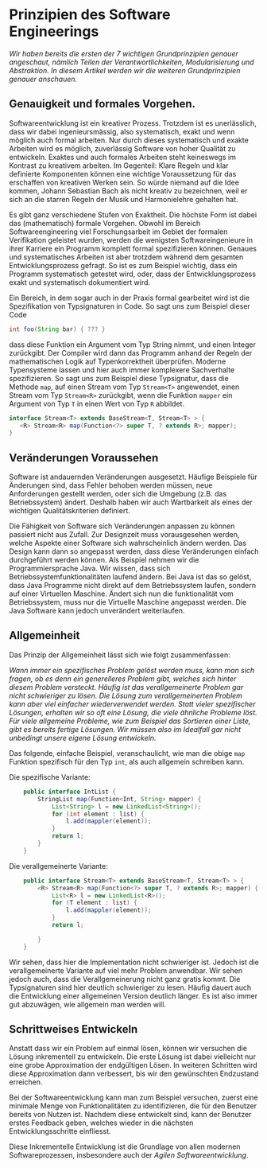 # Prinzipien des Software Engineerings


*Wir haben bereits die ersten der 7 wichtigen Grundprinzipien genauer angeschaut, nämlich *Teilen der Verantwortlichkeiten*, *Modularisierung* und *Abstraktion*. 
In diesem Artikel werden wir die weiteren Grundprinzipien genauer anschauen.*

## Genauigkeit und formales Vorgehen. 

Softwareentwicklung ist ein kreativer Prozess. Trotzdem ist es unerlässlich, dass wir dabei ingenieursmässig, also systematisch, exakt und wenn möglich auch formal arbeiten. 
Nur durch dieses systematisch und exakte Arbeiten wird es möglich, zuverlässig Software von hoher Qualität zu entwickeln. 
Exaktes und auch formales Arbeiten steht keineswegs im Kontrast zu kreativem arbeiten. Im Gegenteil: Klare Regeln und klar definierte Komponenten können eine wichtige 
Voraussetzung für das erschaffen von kreativen Werken sein. So würde niemand auf die Idee kommen, Johann Sebastian Bach als nicht kreativ zu bezeichnen, weil er sich 
an die starren Regeln der Musik und Harmonielehre gehalten hat. 

Es gibt ganz verschiedene Stufen von Exaktheit. Die höchste Form ist dabei das (mathematisch) formale Vorgehen. Obwohl im Bereich Softwareengineering viel Forschungsarbeit im Gebiet der formalen Verifikation geleistet wurden, werden die wenigsten Softwareingenieure in ihrer Karriere ein Programm komplett formal spezifizieren können. Genaues und systematisches Arbeiten ist aber trotzdem während dem gesamten Entwicklungsprozess gefragt. So ist es zum Beispiel wichtig, dass ein Programm systematisch getestet wird, oder, dass der Entwicklungsprozess exakt und systematisch dokumentiert wird. 

Ein Bereich, in dem sogar auch in der Praxis formal gearbeitet wird ist die Spezifikation von Typsignaturen in Code.
So sagt uns zum Beispiel dieser Code
```java
int foo(String bar) { ??? }
```
dass diese Funktion ein Argument vom Typ String nimmt, und einen Integer zurückgibt. Der Compiler wird dann das Programm anhand der Regeln der mathematischen Logik 
auf Typenkorrektheit überprüfen. 
Moderne Typensysteme lassen und hier auch immer komplexere Sachverhalte spezifizieren. So sagt uns zum Beispiel diese Typsignatur, dass die Methode ```map```, auf 
einen Stream vom Typ ```Stream<T>``` angewendet, einen Stream vom Typ ```Stream<R>``` zurückgibt, wenn die Funktion ```mapper``` ein Argument von Typ ```T``` in einen Wert von Typ  ```R``` abbildet. 
```java 
interface Stream<T> extends BaseStream<T, Stream<T> > {
   <R> Stream<R> map(Function<?> super T, ? extends R>; mapper);
}
```

## Veränderungen Voraussehen


Software ist andauernden Veränderungen ausgesetzt. Häufige Beispiele für Änderungen sind, dass Fehler behoben werden müssen, neue Anforderungen gestellt werden, oder sich die Umgebung (z.B. das Betriebssystem) ändert. Deshalb haben wir auch Wartbarkeit als eines der wichtigen Qualitätskriterien definiert.  


Die Fähigkeit von Software sich Veränderungen anpassen zu können passiert nicht aus Zufall. Zur Designzeit muss vorausgesehen werden, welche Aspekte einer Software sich wahrscheinlich ändern werden. Das Design kann dann so angepasst werden, dass diese Veränderungen einfach durchgeführt werden können. 
Als Beispiel nehmen wir die Programmiersprache Java. Wir wissen, dass sich Betriebssystemfunktionalitäten laufend ändern. Bei Java ist das so gelöst, dass Java Programme nicht direkt auf dem Betriebssystem laufen, sondern auf einer Virtuellen Maschine. Ändert sich nun die funktionalität vom Betriebssystem, muss nur die Virtuelle Maschine angepasst werden. Die Java Software kann jedoch unverändert weiterlaufen. 
  

## Allgemeinheit

Das Prinzip der Allgemeinheit lässt sich wie folgt zusammenfassen:

*Wann immer ein spezifisches Problem gelöst werden muss, kann man sich fragen, ob es denn ein generelleres Problem gibt, welches sich hinter diesem Problem versteckt.
Häufig ist das verallgemeinerte Problem gar nicht schwieriger zu lösen. Die Lösung zum verallgemeinerten Problem kann aber viel einfacher wiederverwendet werden.
Statt vieler spezifischer Lösungen, erhalten wir so oft eine Lösung, die viele ähnliche Probleme löst. Für viele allgemeine Probleme, wie zum Beispiel das Sortieren einer Liste, gibt es bereits fertige Lösungen. Wir müssen also im Idealfall gar nicht unbedingt unsere eigene Lösung entwickeln.*

Das folgende, einfache Beispiel, veranschaulicht, wie man die obige ```map``` Funktion spezifisch für den Typ ```int```, als auch allgemein schreiben kann. 

Die spezifische Variante:
```java
    public interface IntList {
        StringList map(Function<Int, String> mapper) { 
            List<String> l = new LinkedList<String>();
            for (int element : list) { 
                l.add(mappler(element));
            }
            return l;
        }
    }
```
Die verallgemeinerte Variante:
```java
    public interface Stream<T> extends BaseStream<T, Stream<T> > {
        <R> Stream<R> map(Function<?> super T, ? extends R>; mapper) {
            List<R> l = new LinkedList<R>();
            for (T element : list) { 
                l.add(mappler(element));
            }
            return l;

        }
    }    
```
Wir sehen, dass hier die Implementation nicht schwieriger ist. Jedoch ist die verallgemeinerte Variante auf viel mehr Problem anwendbar. 
Wir sehen jedoch auch, dass die Verallgemeinerung nicht ganz gratis kommt. Die Typsignaturen sind hier deutlich schwieriger zu lesen. 
Häufig dauert auch die Entwicklung einer allgemeinen Version deutlich länger. Es ist also immer gut abzuwägen, wie allgemein man werden will. 


## Schrittweises Entwickeln

Anstatt dass wir ein Problem auf einmal lösen, können wir versuchen die Lösung inkrementell zu entwickeln. 
Die erste Lösung ist dabei vielleicht nur eine grobe Approximation der endgültigen Lösen. In weiteren Schritten wird diese Approximation dann 
verbessert, bis wir den gewünschten Endzustand erreichen. 

Bei der Softwareentwicklung kann man zum Beispiel versuchen, zuerst eine minimale Menge von Funktionalitäten zu identifizieren, die für den Benutzer bereits
von Nutzen ist. Nachdem diese entwickelt sind, kann der Benutzer erstes Feedback geben, welches wieder in die nächsten Entwicklungsschritte einfliesst. 

Diese Inkrementelle Entwicklung ist die Grundlage von allen modernen Softwareprozessen, insbesondere auch der *Agilen Softwareentwicklung*. 